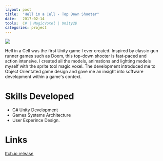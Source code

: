 ```yaml
---
layout: post
title:  "Hell in a Cell - Top Down Shooter"
date:   2017-02-14
tools:  C# | MagicVoxel | Unity2D
categories: project
---
```


![]({{site.baseurl}}/assets/images/hell-in-a-cell.gif)

Hell in a Cell was the first Unity game I ever created. Inspired by classic gun runner games such as Doom, this top-down shooter is fast-paced and action intensive. I created all the models, animations and lighting models myself with the sprite tool magic voxel. The development introduced me to Object Orientated game design and gave me an insight into software development within a game's context. 

# Skills Developed
* C# Unity Development
* Games Systems Architecture
* User Experince Design.

# Links
[Itch.io release][itchio-release]

[itchio-release]: https://sourgamesdev.itch.io/hell-in-a-cell